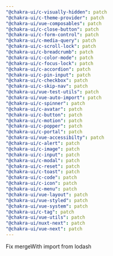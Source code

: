 ```yaml
---
"@chakra-ui/c-visually-hidden": patch
"@chakra-ui/c-theme-provider": patch
"@chakra-ui/vue-composables": patch
"@chakra-ui/c-close-button": patch
"@chakra-ui/c-form-control": patch
"@chakra-ui/c-media-query": patch
"@chakra-ui/c-scroll-lock": patch
"@chakra-ui/c-breadcrumb": patch
"@chakra-ui/c-color-mode": patch
"@chakra-ui/c-focus-lock": patch
"@chakra-ui/c-accordion": patch
"@chakra-ui/c-pin-input": patch
"@chakra-ui/c-checkbox": patch
"@chakra-ui/c-skip-nav": patch
"@chakra-ui/vue-test-utils": patch
"@chakra-ui/vue-auto-import": patch
"@chakra-ui/c-spinner": patch
"@chakra-ui/c-avatar": patch
"@chakra-ui/c-button": patch
"@chakra-ui/c-motion": patch
"@chakra-ui/c-popper": patch
"@chakra-ui/c-portal": patch
"@chakra-ui/vue-accessibilty": patch
"@chakra-ui/c-alert": patch
"@chakra-ui/c-image": patch
"@chakra-ui/c-input": patch
"@chakra-ui/c-modal": patch
"@chakra-ui/c-reset": patch
"@chakra-ui/c-toast": patch
"@chakra-ui/c-code": patch
"@chakra-ui/c-icon": patch
"@chakra-ui/c-menu": patch
"@chakra-ui/vue-layout": patch
"@chakra-ui/vue-styled": patch
"@chakra-ui/vue-system": patch
"@chakra-ui/c-tag": patch
"@chakra-ui/vue-utils": patch
"@chakra-ui/nuxt-next": patch
"@chakra-ui/vue-next": patch
---
```


Fix mergeWith import from lodash
